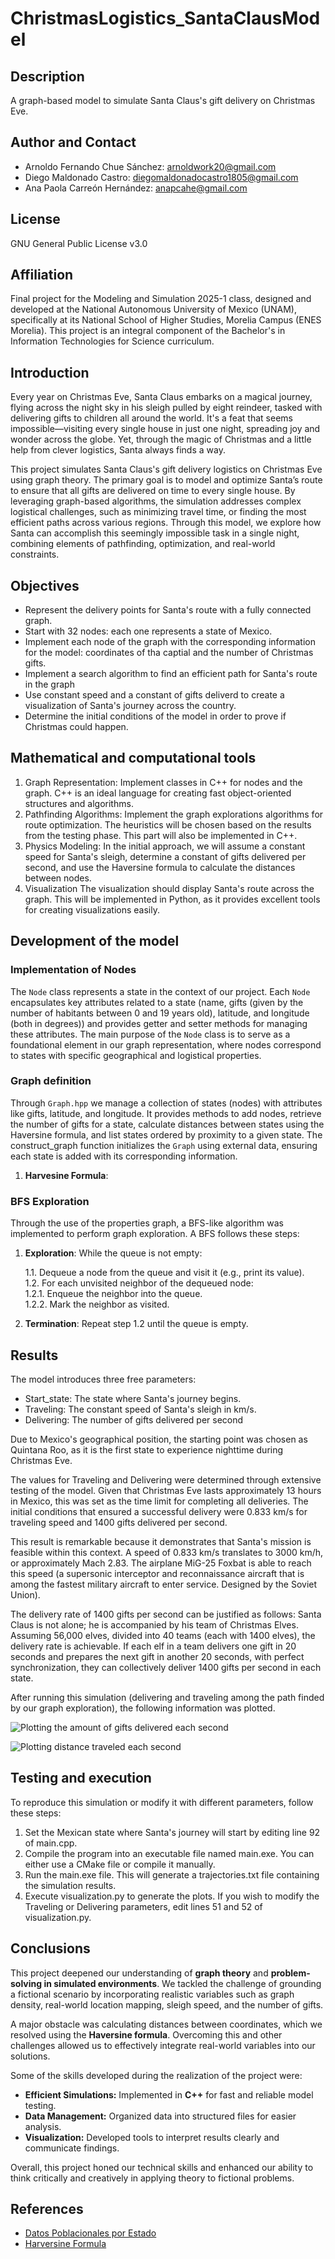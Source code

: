 # ChristmasLogistics_SantaClausModel

## Description
A graph-based model to simulate Santa Claus's gift delivery on Christmas Eve.

## Author and Contact
- Arnoldo Fernando Chue Sánchez: arnoldwork20@gmail.com
- Diego Maldonado Castro: diegomaldonadocastro1805@gmail.com
- Ana Paola Carreón Hernández: anapcahe@gmail.com

## License
GNU General Public License v3.0

## Affiliation
Final project for the Modeling and Simulation 2025-1 class, designed and developed at the National Autonomous University of Mexico (UNAM), specifically at its National School of Higher Studies, Morelia Campus (ENES Morelia). This project is an integral component of the Bachelor's in Information Technologies for Science curriculum.

## Introduction
Every year on Christmas Eve, Santa Claus embarks on a magical journey, flying across the night sky in his sleigh pulled by eight reindeer, tasked with delivering gifts to children all around the world. It's a feat that seems impossible—visiting every single house in just one night, spreading joy and wonder across the globe. Yet, through the magic of Christmas and a little help from clever logistics, Santa always finds a way.

This project simulates Santa Claus's gift delivery logistics on Christmas Eve using graph theory. The primary goal is to model and optimize Santa’s route to ensure that all gifts are delivered on time to every single house. By leveraging graph-based algorithms, the simulation addresses complex logistical challenges, such as minimizing travel time, or finding the most efficient paths across various regions. Through this model, we explore how Santa can accomplish this seemingly impossible task in a single night, combining elements of pathfinding, optimization, and real-world constraints.

## Objectives

- Represent the delivery points for Santa's route with a fully connected graph.
- Start with 32 nodes: each one represents a state of Mexico.
- Implement each node of the graph with the corresponding information for the model: coordinates of tha captial and the number of Christmas gifts.
- Implement a search algorithm to find an efficient path for Santa's route in the graph
- Use constant speed and a constant of gifts deliverd to create a visualization of Santa's journey across the country.
- Determine the initial conditions of the model in order to prove if Christmas could happen.

## Mathematical and computational tools
1. Graph Representation:
Implement classes in C++ for nodes and the graph. C++ is an ideal language for creating fast object-oriented structures and algorithms.
2. Pathfinding Algorithms:
Implement the graph explorations algorithms for route optimization. The heuristics will be chosen based on the results from the testing phase. This part will also be implemented in C++.
3. Physics Modeling:
In the initial approach, we will assume a constant speed for Santa's sleigh, determine a constant of gifts delivered per second, and use the Haversine formula to calculate the distances between nodes.
4. Visualization
The visualization should display Santa's route across the graph. This will be implemented in Python, as it provides excellent tools for creating visualizations easily.

## Development of the model

### Implementation of Nodes
The `Node` class represents a state in the context of our project. Each `Node` encapsulates key attributes related to a state (name, gifts (given by the number of habitants between 0 and 19 years old), latitude, and longitude (both in degrees)) and provides getter and setter methods for managing these attributes. The main purpose of the `Node` class is to serve as a foundational element in our graph representation, where nodes correspond to states with specific geographical and logistical properties.


### Graph definition
Through `Graph.hpp` we manage a collection of states (nodes) with attributes like gifts, latitude, and longitude. It provides methods to add nodes, retrieve the number of gifts for a state, calculate distances between states using the Haversine formula, and list states ordered by proximity to a given state. The construct_graph function initializes the `Graph` using external data, ensuring each state is added with its corresponding information.

1. **Harvesine Formula**:
### BFS Exploration

Through the use of the properties graph, a BFS-like algorithm was implemented to perform graph exploration. A BFS follows these steps:

1. **Exploration**: While the queue is not empty:

   1.1. Dequeue a node from the queue and visit it (e.g., print its value).  
   1.2. For each unvisited neighbor of the dequeued node:  
       1.2.1. Enqueue the neighbor into the queue.  
       1.2.2. Mark the neighbor as visited.

2. **Termination**: Repeat step 1.2 until the queue is empty.
   
## Results
The model introduces three free parameters:

- Start_state: The state where Santa's journey begins.
- Traveling: The constant speed of Santa's sleigh in km/s.
- Delivering: The number of gifts delivered per second

Due to Mexico's geographical position, the starting point was chosen as Quintana Roo, as it is the first state to experience nighttime during Christmas Eve.

The values for Traveling and Delivering were determined through extensive testing of the model. Given that Christmas Eve lasts approximately 13 hours in Mexico, this was set as the time limit for completing all deliveries. The initial conditions that ensured a successful delivery were 0.833 km/s for traveling speed and 1400 gifts delivered per second.

This result is remarkable because it demonstrates that Santa's mission is feasible within this context. A speed of 0.833 km/s translates to 3000 km/h, or approximately Mach 2.83. The airplane MiG-25 Foxbat is able to reach this speed (a supersonic interceptor and reconnaissance aircraft that is among the fastest military aircraft to enter service. Designed by the Soviet Union).

The delivery rate of 1400 gifts per second can be justified as follows: Santa Claus is not alone; he is accompanied by his team of Christmas Elves. Assuming 56,000 elves, divided into 40 teams (each with 1400 elves), the delivery rate is achievable. If each elf in a team delivers one gift in 20 seconds and prepares the next gift in another 20 seconds, with perfect synchronization, they can collectively deliver 1400 gifts per second in each state.

After running this simulation (delivering and traveling among the path finded by our graph exploration), the following information was plotted.

![Plotting the amount of gifts delivered each second](img/Plotting%20the%20amount%20of%20gifts%20delivered%20each%20second.png)

![Plotting distance traveled each second](img/Plotting%20distance%20traveled%20each%20second.png)


## Testing and execution

To reproduce this simulation or modify it with different parameters, follow these steps:

1. Set the Mexican state where Santa's journey will start by editing line 92 of main.cpp.
2. Compile the program into an executable file named main.exe. You can either use a CMake file or compile it manually.
3. Run the main.exe file. This will generate a trajectories.txt file containing the simulation results.
4. Execute visualization.py to generate the plots. If you wish to modify the Traveling or Delivering parameters, edit lines 51 and 52 of visualization.py.

## Conclusions

This project deepened our understanding of **graph theory** and **problem-solving in simulated environments**. We tackled the challenge of grounding a fictional scenario by incorporating realistic variables such as graph density, real-world location mapping, sleigh speed, and the number of gifts.  

A major obstacle was calculating distances between coordinates, which we resolved using the **Haversine formula**. Overcoming this and other challenges allowed us to effectively integrate real-world variables into our solutions.  

Some of the skills developed during the realization of the project were:  
- **Efficient Simulations:** Implemented in **C++** for fast and reliable model testing.  
- **Data Management:** Organized data into structured files for easier analysis.  
- **Visualization:** Developed tools to interpret results clearly and communicate findings.  

Overall, this project honed our technical skills and enhanced our ability to think critically and creatively in applying theory to fictional problems.  


## References
- [Datos Poblacionales por Estado](https://www.inegi.org.mx/app/tabulados/interactivos/?pxq=Poblacion_Poblacion_01_e60cd8cf-927f-4b94-823e-972457a12d4b&idrt=123&opc=t)
- [Harversine Formula](https://en.wikipedia.org/wiki/Haversine_formula)
